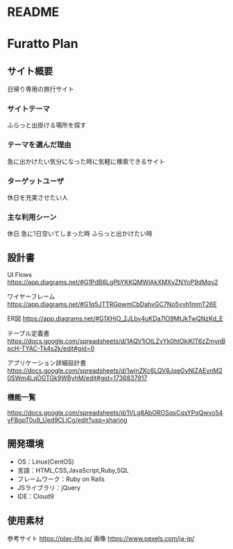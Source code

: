# README

# Furatto Plan

## サイト概要
日帰り専用の旅行サイト

### サイトテーマ
ふらっと出掛ける場所を探す

### テーマを選んだ理由
急に出かけたい気分になった時に気軽に検索できるサイト

### ターゲットユーザ
休日を充実させたい人

### 主な利用シーン
休日
急に1日空いてしまった時
ふらっと出かけたい時

## 設計書
UI Flows
https://app.diagrams.net/#G1PdB6LgPbYKKQMWlAkXMXvZNYoP9dMqy2

ワイヤーフレーム
https://app.diagrams.net/#G1q5JTTRGpwmCbDahvGC7No5vvh1mmT26E

ER図
https://app.diagrams.net/#G1XHjO_2JLby4uKDa7lO9MtJkTwQNzKd_E

テーブル定義書
https://docs.google.com/spreadsheets/d/1AQV1jOtLZvYk0htOkiKlT6zZmynBpcH-TYAC-Tk4s2k/edit#gid=0

アプリケーション詳細設計書
https://docs.google.com/spreadsheets/d/1wjnZKc6LQV8JqeGyNIZAEvnM20SWm4LqDGTGk9WByhM/edit#gid=1736837917


### 機能一覧
<https://docs.google.com/spreadsheets/d/1VLg8AbOROSqxCqsYPqQwvo54yFBgpT0u9_Ued9CLjCg/edit?usp=sharing>

## 開発環境
- OS：Linux(CentOS)
- 言語：HTML,CSS,JavaScript,Ruby,SQL
- フレームワーク：Ruby on Rails
- JSライブラリ：jQuery
- IDE：Cloud9

## 使用素材
参考サイト
https://play-life.jp/
画像
https://www.pexels.com/ja-jp/
